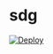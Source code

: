 # sdg
[![Deploy](https://www.herokucdn.com/deploy/button.png)](https://dashboard.heroku.com/new?template=https://github.com/xccnmm/sdg) 
